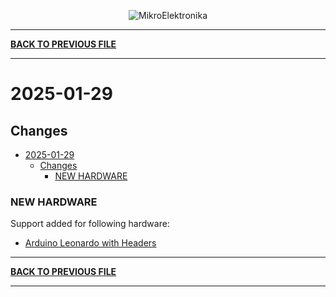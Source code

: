<p align="center">
  <img src="http://www.mikroe.com/img/designs/beta/logo_small.png?raw=true" alt="MikroElektronika"/>
</p>

---

**[BACK TO PREVIOUS FILE](../changelog.md)**

---

# 2025-01-29

## Changes

- [2025-01-29](#2025-01-29)
  - [Changes](#changes)
    - [NEW HARDWARE](#new-hardware)

### NEW HARDWARE

Support added for following hardware:

+ [Arduino Leonardo with Headers](https://store.arduino.cc/products/arduino-leonardo-with-headers?_gl=1*1we0vi1*_up*MQ..*_ga*Mzc2OTY2MTYzLjE3MzUwNTAzMjc.*_ga_NEXN8H46L5*MTczNTA1MDMyNS4xLjAuMTczNTA1MDMyNS4wLjAuODA5MDc4MjMy)

---

**[BACK TO PREVIOUS FILE](../changelog.md)**

---
